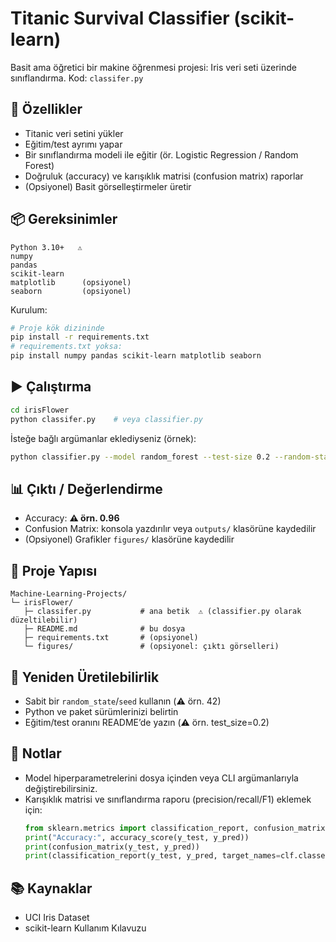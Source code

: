 # Titanic Survival Classifier (scikit-learn)

Basit ama öğretici bir makine öğrenmesi projesi: Iris veri seti üzerinde sınıflandırma. Kod: `classifer.py`  

## 🚀 Özellikler
- Titanic veri setini yükler
- Eğitim/test ayrımı yapar
- Bir sınıflandırma modeli ile eğitir (ör. Logistic Regression / Random Forest)
- Doğruluk (accuracy) ve karışıklık matrisi (confusion matrix) raporlar
- (Opsiyonel) Basit görselleştirmeler üretir

## 📦 Gereksinimler
```
Python 3.10+   ⚠️
numpy
pandas
scikit-learn
matplotlib      (opsiyonel)
seaborn         (opsiyonel)
```

Kurulum:
```bash
# Proje kök dizininde
pip install -r requirements.txt
# requirements.txt yoksa:
pip install numpy pandas scikit-learn matplotlib seaborn
```

## ▶️ Çalıştırma
```bash
cd irisFlower
python classifer.py    # veya classifier.py
```

İsteğe bağlı argümanlar eklediyseniz (örnek):
```bash
python classifier.py --model random_forest --test-size 0.2 --random-state 42
```

## 📊 Çıktı / Değerlendirme
- Accuracy: **⚠️ örn. 0.96**
- Confusion Matrix: konsola yazdırılır veya `outputs/` klasörüne kaydedilir
- (Opsiyonel) Grafikler `figures/` klasörüne kaydedilir

## 📁 Proje Yapısı
```
Machine-Learning-Projects/
└─ irisFlower/
   ├─ classifer.py           # ana betik  ⚠️ (classifier.py olarak düzeltilebilir)
   ├─ README.md              # bu dosya
   ├─ requirements.txt       # (opsiyonel)
   └─ figures/               # (opsiyonel: çıktı görselleri)
```

## 🔬 Yeniden Üretilebilirlik
- Sabit bir `random_state`/`seed` kullanın (⚠️ örn. 42)
- Python ve paket sürümlerinizi belirtin
- Eğitim/test oranını README’de yazın (⚠️ örn. test_size=0.2)

## 🧪 Notlar
- Model hiperparametrelerini dosya içinden veya CLI argümanlarıyla değiştirebilirsiniz.
- Karışıklık matrisi ve sınıflandırma raporu (precision/recall/F1) eklemek için:
  ```python
  from sklearn.metrics import classification_report, confusion_matrix, accuracy_score
  print("Accuracy:", accuracy_score(y_test, y_pred))
  print(confusion_matrix(y_test, y_pred))
  print(classification_report(y_test, y_pred, target_names=clf.classes_.astype(str)))
  ```

## 📚 Kaynaklar
- UCI Iris Dataset
- scikit-learn Kullanım Kılavuzu


